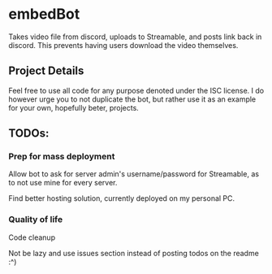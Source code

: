 # embedBot
Takes video file from discord, uploads to Streamable, and posts link back in discord. This prevents having users download the video themselves.

## Project Details
Feel free to use all code for any purpose denoted under the ISC license. I do however urge you to not duplicate the bot, but rather use it as an example for your own, hopefully beter, projects.

## TODOs:
### Prep for mass deployment
Allow bot to ask for server admin's username/password for Streamable, as to not use mine for every server.

Find better hosting solution, currently deployed on my personal PC.

### Quality of life
Code cleanup

Not be lazy and use issues section instead of posting todos on the readme :^)


